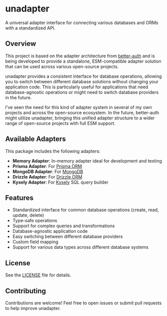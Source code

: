 # unadapter

A universal adapter interface for connecting various databases and ORMs with a standardized API.

## Overview

This project is based on the adapter architecture from [better-auth](https://github.com/better-auth) and is being developed to provide a standalone, ESM-compatible adapter solution that can be used across various open-source projects.

unadapter provides a consistent interface for database operations, allowing you to switch between different database solutions without changing your application code. This is particularly useful for applications that need database-agnostic operations or might need to switch database providers in the future.

I've seen the need for this kind of adapter system in several of my own projects and across the open-source ecosystem. In the future, better-auth might utilize unadapter, bringing this unified adapter structure to a wider range of open-source projects with full ESM support.

## Available Adapters

This package includes the following adapters:

- **Memory Adapter**: In-memory adapter ideal for development and testing
- **Prisma Adapter**: For [Prisma ORM](https://www.prisma.io/)
- **MongoDB Adapter**: For [MongoDB](https://www.mongodb.com/)
- **Drizzle Adapter**: For [Drizzle ORM](https://orm.drizzle.team/)
- **Kysely Adapter**: For [Kysely](https://kysely.dev/) SQL query builder

## Features

- Standardized interface for common database operations (create, read, update, delete)
- Type-safe operations
- Support for complex queries and transformations
- Database-agnostic application code
- Easy switching between different database providers
- Custom field mapping
- Support for various data types across different database systems

## License

See the [LICENSE](LICENSE) file for details.

## Contributing

Contributions are welcome! Feel free to open issues or submit pull requests to help improve unadapter.